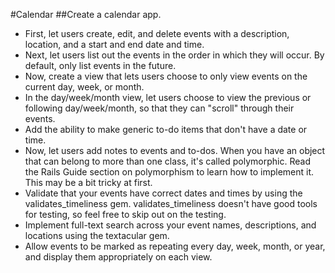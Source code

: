 #Calendar
##Create a calendar app.

- First, let users create, edit, and delete events with a description, location, and a start and end date and time.
- Next, let users list out the events in the order in which they will occur. By default, only list events in the future.
- Now, create a view that lets users choose to only view events on the current day, week, or month.
- In the day/week/month view, let users choose to view the previous or following day/week/month, so that they can "scroll" through their events.
- Add the ability to make generic to-do items that don't have a date or time.
- Now, let users add notes to events and to-dos. When you have an object that can belong to more than one class, it's called polymorphic. Read the Rails Guide section on polymorphism to learn how to implement it. This may be a bit tricky at first.
- Validate that your events have correct dates and times by using the validates_timeliness gem. validates_timeliness doesn't have good tools for testing, so feel free to skip out on the testing.
- Implement full-text search across your event names, descriptions, and locations using the textacular gem.
- Allow events to be marked as repeating every day, week, month, or year, and display them appropriately on each view.

